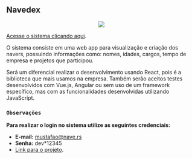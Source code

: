 ## Navedex

<p align="center">
  <img src="https://user-images.githubusercontent.com/34072478/86304770-4142f200-bbe6-11ea-95c0-6863a865349b.jpg">
</p>

[Acesse o sistema clicando aqui](https://reactjs.org/).

O sistema consiste em uma web app para visualização e criação dos navers, possuindo informações como: nomes, idades, cargos, tempo de empresa e projetos que participou.

Será um diferencial realizar o desenvolvimento usando React, pois é a biblioteca que mais usamos na empresa. Também serão aceitos testes desenvolvidos com Vue.js, Angular ou sem uso de um framework específico, mas com as funcionalidades desenvolvidas utilizando JavaScript.

### `Observações`

**Para realizar o login no sistema utilize as seguintes credenciais:**
- **E-mail:** mustafao@nave.rs
- **Senha:** dev*12345
- [Link para o projeto](https://reactjs.org/).